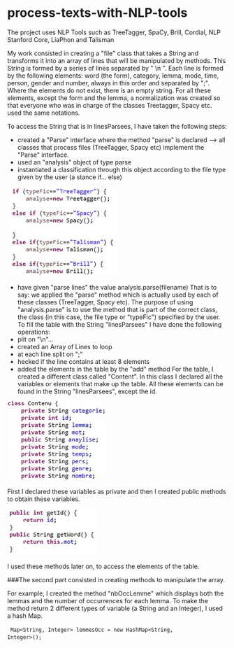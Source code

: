 # process-texts-with-NLP-tools
The project uses NLP Tools such as TreeTagger, SpaCy, Brill, Cordial, NLP Stanford Core, LiaPhon and Talisman

My work consisted in creating a "file" class that takes a String and transforms it into an array of lines that will be manipulated by methods. This String is formed by a series of lines separated by " \n ". Each line is formed by the following elements: word (the form), category, lemma, mode, time, person, gender and number, always in this order and separated by ";". Where the elements do not exist, there is an empty string. For all these elements, except the form and the lemma, a normalization was created so that everyone who was in charge of the classes Treetagger, Spacy etc. used the same notations.

To access the String that is in linesParsees, I have taken the following steps:
- created a "Parse" interface where the method "parse" is declared --> all classes that process files (TreeTagger, Spacy etc) implement the "Parse" interface.
- used an "analysis" object of type parse
- instantiated a classification through this object according to the file type given by the user (a stance if... else)

![if-else-screenshot](https://github.com/cristina-cojocaru/process-texts-with-NLP-tools/blob/master/if-else-type-of-tool.JPG)

- have given "parse lines" the value analysis.parse(filename)
That is to say: we applied the "parse" method which is actually used by each of these classes (TreeTagger, Spacy etc). The purpose of using "analysis.parse" is to use the method that is part of the correct class, the class (in this case, the file type or "typeFic") specified by the user. 
To fill the table with the String "linesParsees" I have done the following operations:
- plit on "\n"...
- created an Array of Lines to loop
- at each line split on ";"
- hecked if the line contains at least 8 elements
- added the elements in the table by the "add" method
For the table, I created a different class called "Content". In this class I declared all the variables or elements that make up the table. All these elements can be found in the String "linesParsees", except the id.

![list-of-variables-of-cotenu-class](https://github.com/cristina-cojocaru/process-texts-with-NLP-tools/blob/master/list-of-variables-for-contenu-class.JPG)

First I declared these variables as private and then I created public methods to obtain these variables.

![private-to-public](https://github.com/cristina-cojocaru/process-texts-with-NLP-tools/blob/master/private-to-public.JPG)

I used these methods later on, to access the elements of the table. 

###The second part consisted in creating methods to manipulate the array.

For example, I created the method "nbOccLemme" which displays both the lemmas and the number of occurrences for each lemma. To make the method return 2 different types of variable (a String and an Integer), I used a hash Map.

<code> Map<String, Integer> lemmesOcc = new HashMap<String, Integer>(); </code>
